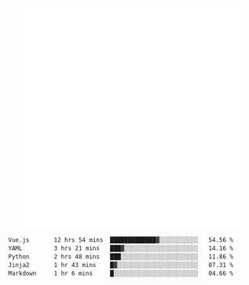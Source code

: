 <div align="center">
    <a href="https://konst.fish">
        <img src="https://raw.githubusercontent.com/konstfish/konstfish/master/fish.svg" alt="Logo" width="450"/>
    </a>
</div>

<!--START_SECTION:waka-->

```txt
Vue.js       12 hrs 54 mins  █████████████▓░░░░░░░░░░░   54.56 %
YAML         3 hrs 21 mins   ███▓░░░░░░░░░░░░░░░░░░░░░   14.16 %
Python       2 hrs 48 mins   ███░░░░░░░░░░░░░░░░░░░░░░   11.86 %
Jinja2       1 hr 43 mins    █▓░░░░░░░░░░░░░░░░░░░░░░░   07.31 %
Markdown     1 hr 6 mins     █░░░░░░░░░░░░░░░░░░░░░░░░   04.66 %
```

<!--END_SECTION:waka-->
